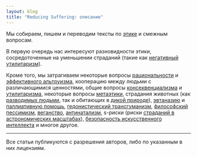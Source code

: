 ```yaml
---
layout: blog
title: "Reducing Suffering: описание"
---
```

Мы собираем, пишем и переводим тексты по [этике](301.html) и смежным вопросам.

В первую очередь нас интересуют разновидности этики, сосредоточенные на уменьшении страданий (такие как [негативный утилитаризм](71.html)).

Кроме того, мы затрагиваем некоторые вопросы [рациональности](index.html#rationality) и [эффективного альтруизма](51.html), кооперацию между людьми с различающимися ценностями, общие вопросы [консеквенциализма](63.html) и [утилитаризма](337.html), некоторые вопросы [метаэтики](301.html), страдания животных (как [разводимых людьми](269.html), так и обитающих в [дикой природе](67.html)), [эвтаназию](27.html) и [паллиативную помощь](291.html), [гедонистический трансгуманизм](89.html), [философский пессимизм](508.html), [веганство](86.html), [антинатализм](158.html), s-риски (риски [страданий в астрономических масштабах](222.html)), [безопасность искусственного интеллекта](318.html) и многое другое.

---

Все статьи публикуются с разрешения авторов, либо по указанным в них лицензиям.